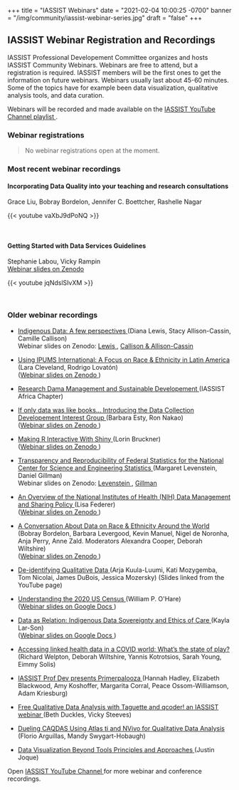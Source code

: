 +++
title = "IASSIST Webinars"
date = "2021-02-04 10:00:25 -0700"
banner = "/img/community/iassist-webinar-series.jpg"
draft = "false"
+++
## IASSIST Webinar Registration and Recordings

IASSIST Professional Developement Committee organizes and hosts IASSIST Community Webinars. Webinars are free to attend, but a registration is required. IASSIST members will be the first ones to get the information on future webinars. Webinars usually last about 45-60 minutes. Some of the topics have for example been data visualization, qualitative analysis tools, and data curation. 

Webinars will be recorded and made available on the [IASSIST YouTube Channel playlist <span class="fas fa-external-link-alt"></span>](https://www.youtube.com/watch?v=aUriimb5Pbw&list=PLD9Y_M_A24iQJBWr2tz4XyPRFXHj-gTEW&pp=iAQB).

### Webinar registrations

> No webinar registrations open at the moment.

<!--
#### Incorporating Data Quality into your teaching and research consultations

Join Grace Liu (West Chester University), Bobray Bordelon (Princeton University), Rashelle Nagar (Stanford University), and Jennifer Boettcher (Georgetown University) for a panel discussion on incorporating data quality literacy into instruction and research consultations. They will introduce a new open educational resource on data quality literacy, which features an open-access e-book based on insights from leaders in academia, government, and the corporate sector, shared during the IMLS National Forum Webinar Series. Additionally, the resource offers practical tips and knowledge briefs on data quality topics. The panel will engage the audience in a lively discussion on incorporating data quality and utilizing these open educational materials for teaching and research consultations. These materials were partially made available through an IMLS grant on building the capacity of academic librarians to understand data quality issues and evaluate data quality.

About our speakers:

**Grace Liu** is the Associate Professor and Business Librarian at West Chester University. Since joining WCU in 2019, she has initiated several grant projects on topics including evaluating online sources, data quality literacy, college student retention, career information literacy, and equity efforts in libraries. She is the Principal Investigator of the Institute of Museum and Library Services (IMLS) National Forum grant project Building Capacity of Academic Librarians in Understanding Quantitative Data, Data Quality Problems, and Evaluating Data Quality [RE-252357-OLS-22]. She published the article Data Quality Problems Troubling Business and Financial Researchers: A Literature Review and Synthetic Analysis in the Journal of Business & Finance Librarianship in 2020.

**Bobray Bordelon** joined Princeton University as the Economics & Finance Librarian in 1993 and has led Data & Statistical Services since 2004. He is the former director of the Cultural Policy and the Arts National Data Archive (CPANDA) (2006-2015).  He has served in many leadership roles in various data and library organizations and is currently Vice-President of IASSIST and a member of the Roper Archival Advisory Committee. He co-taught “Providing Social Science Data Services: Strategies for Design and Operation” (2014-2018) as part of the ICPSR summer program and served on ICPSR Council (2018-2024).  He has been honored with the William H. Flanigan Award for Distinguished Service as an ICPSR Official Representative and the ALA BRASS Award for Excellence in Business Librarianship.  He has authored various articles and chapters on a wide variety of topics, guest edited journals, and is a frequent speaker.  

**Jennifer C. Boettcher** has had a prolific career spanning 30-plus years. She is a nationally known business librarian who is known for her books on government information and the economic census as well as her articles about NAICS (North American Industry Classification System) codes. She has published dozens of articles and has given more than 40 presentations at the national and local levels. Jennifer has received several awards including the 2023 RUSA Isadore Gilbert Mudge Award in recognition of her outstanding contributions to reference librarianship, the 2022 Special Library Association’s Business and Finance Community Distinguished Member Award, and the 2010 BRASS Gale Cengage Award for Excellence in Business Librarianship. She is a mentor to many in the profession and a committed and active member of the American Library Association, Special Libraries Association, the Academic Business Libraries Director group, CABAL (Capital Area Business Academic Librarians), a group that she founded, and is still learning from IASSIST.

**Rashelle Nagar** is the Business Research & Collections Librarian at Stanford Graduate School of Business Library. She is the Co-Principal Investigator of the Institute of Museum and Library Services (IMLS) National Forum grant project Building Capacity of Academic Librarians in Understanding Quantitative Data, Data Quality Problems, and Evaluating Data Quality [RE-252357-OLS-22].

**Time:** November 7, 2024 12pm - 1pm Eastern Time

<a class="btn btn-template-main" href="https://eur04.safelinks.protection.outlook.com/?url=https%3A%2F%2Fus06web.zoom.us%2Fmeeting%2Fregister%2FtZArdemrrzotE9c83kyS_d0Ozs_7QH8ZglTr&data=05%7C02%7Ctuomas.alatera%40tuni.fi%7C6ac2d9cae7254f1b566708dce3e1200c%7Cfa6944afcc7c4cd89154c01132798910%7C0%7C0%7C638635803276831089%7CUnknown%7CTWFpbGZsb3d8eyJWIjoiMC4wLjAwMDAiLCJQIjoiV2luMzIiLCJBTiI6Ik1haWwiLCJXVCI6Mn0%3D%7C0%7C%7C%7C&sdata=HQN7nZbTaZLZI8AdVMhbXpsHN%2FgYJMBs1qsOWLD0CUI%3D&reserved=0" title="" >Registration <span class="fas fa-external-link-alt"></span></a>

This webinar is brought to you by the IASSIST DEI Data Resources Interest Group and the Professional Development Committee. The webinar will be recorded and made available on the IASSIST Youtube Channel. Slides and the recording will also be linked from the IASSIST webpage.
-->

### Most recent webinar recordings


#### Incorporating Data Quality into your teaching and research consultations

Grace Liu, Bobray Bordelon, Jennifer C. Boettcher, Rashelle Nagar 

{{< youtube vaXbJ9dPoNQ >}}

<br />

#### Getting Started with Data Services Guidelines 

Stephanie Labou, Vicky Rampin <br /> [Webinar slides on Zenodo <span class="fas fa-external-link-alt"></span>](https://doi.org/10.5281/zenodo.13315139)

{{< youtube jqNdslSIvXM >}}

<br />

### Older webinar recordings

- [Indigenous Data: A few perspectives <span class="fas fa-external-link-alt"></span>](https://www.youtube.com/watch?v=-wW5OjQw4L0) (Diana Lewis, Stacy Allison-Cassin, Camille Callison)<br />Webinar slides on Zenodo: [Lewis <span class="fas fa-external-link-alt"></span>](https://doi.org/10.5281/zenodo.11457041), [Callison & Allison-Cassin <span class="fas fa-external-link-alt"></span>](https://doi.org/10.5281/zenodo.11456881)

- [Using IPUMS International: A Focus on Race & Ethnicity in Latin America <span class="fas fa-external-link-alt"></span>](https://www.youtube.com/watch?v=g9ydnn0Q_FE) (Lara Cleveland, Rodrigo Lovatón)<br />([Webinar slides on Zenodo <span class="fas fa-external-link-alt"></span>](https://doi.org/10.5281/zenodo.10674864))

- [Research Dama Management and Sustainable Developement <span class="fas fa-external-link-alt"></span>](https://www.youtube.com/watch?v=ZDn2HXPeLOs) (IASSIST Africa Chapter)<br />

- [If only data was like books... Introducing the Data Collection Developement Interest Group <span class="fas fa-external-link-alt"></span>](https://www.youtube.com/watch?v=uk_AKEaH6xQ) (Barbara Esty, Ron Nakao)<br />([Webinar slides on Zenodo <span class="fas fa-external-link-alt"></span>](https://doi.org/10.5281/zenodo.10497133))

- [Making R Interactive With Shiny <span class="fas fa-external-link-alt"></span>](https://www.youtube.com/watch?v=aUriimb5Pbw) (Lorin Bruckner)<br />([Webinar slides on Zenodo <span class="fas fa-external-link-alt"></span>](https://doi.org/10.5281/zenodo.8308322))

- [Transparency and Reproducibility of Federal Statistics for the National Center for Science and Engineering Statistics <span class="fas fa-external-link-alt"></span>](https://www.youtube.com/watch?v=YDEpK-U99JU) (Margaret Levenstein, Daniel Gillman)<br />Webinar slides on Zenodo: [Levenstein <span class="fas fa-external-link-alt"></span>](https://doi.org/10.5281/zenodo.7651298), [Gillman <span class="fas fa-external-link-alt"></span>](https://doi.org/10.5281/zenodo.7651313)

- [An Overview of the National Institutes of Health (NIH) Data Management and Sharing Policy <span class="fas fa-external-link-alt"></span>](https://www.youtube.com/watch?v=gvc2qcJ7274) (Lisa Federer)<br />([Webinar slides on Zenodo <span class="fas fa-external-link-alt"></span>](https://doi.org/10.5281/zenodo.7535199))

- [A Conversation About Data on Race & Ethnicity Around the World <span class="fas fa-external-link-alt"></span>](https://www.youtube.com/watch?v=7S8Y9dA1rPY) (Bobray Bordelon, Barbara Levergood, Kevin Manuel, Nigel de Noronha, Anja Perry, Anne Zald. Moderators Alexandra Cooper, Deborah Wiltshire)<br />([Webinar slides on Zenodo <span class="fas fa-external-link-alt"></span>](https://doi.org/10.5281/zenodo.7400733))

- [De-identifying Qualitative Data <span class="fas fa-external-link-alt"></span>](https://www.youtube.com/watch?v=MbKw3LR2rVo) (Arja Kuula-Luumi, Kati Mozygemba, Tom Nicolai, James DuBois, Jessica Mozersky) (Slides linked from the YouTube page)

- [Understanding the 2020 US Census <span class="fas fa-external-link-alt"></span>](https://www.youtube.com/watch?v=OR1I4h1Rx3M) (William P. O'Hare)<br />([Webinar slides on Google Docs <span class="fas fa-external-link-alt"></span>](https://docs.google.com/presentation/d/16kDTq8I1HjxplgrT4zM-8JvcQuJST3EZ/edit#slide=id.p1))

- [Data as Relation: Indigenous Data Sovereignty and Ethics of Care <span class="fas fa-external-link-alt"></span>](https://www.youtube.com/watch?v=QGYse9iDPWI) (Kayla Lar-Son)<br />([Webinar slides on Google Docs <span class="fas fa-external-link-alt"></span>](https://t.co/b5wQXGVz9J))

- [Accessing linked health data in a COVID world: What’s the state of play? <span class="fas fa-external-link-alt"></span>](https://www.youtube.com/watch?v=WE-kmduHahc) (Richard Welpton, Deborah Wiltshire, Yannis Kotrotsios, Sarah Young, Eimmy Solis)

- [IASSIST Prof Dev presents Primerpalooza <span class="fas fa-external-link-alt"></span>](https://www.youtube.com/watch?v=nw_Tk62-6mc) (Hannah Hadley, Elizabeth Blackwood, Amy Koshoffer, Margarita Corral, Peace Ossom-Williamson, Adam Kriesburg)

- [Free Qualitative Data Analysis with Taguette and qcoder! an IASSIST webinar <span class="fas fa-external-link-alt"></span>](https://www.youtube.com/watch?v=OIB_xLlM8Fw) (Beth Duckles, Vicky Steeves)

- [Dueling CAQDAS Using Atlas ti and NVivo for Qualitative Data Analysis <span class="fas fa-external-link-alt"></span>](https://www.youtube.com/watch?v=qCAB73zAjwk) (Florio Arguillas, Mandy Swygart-Hobaugh)

- [Data Visualization Beyond Tools Principles and Approaches <span class="fas fa-external-link-alt"></span>](https://www.youtube.com/watch?v=PgHNHdz8F-Y) (Justin Joque)

Open [IASSIST YouTube Channel <span class="fas fa-external-link-alt"></span>](https://www.youtube.com/channel/UC315efmsReDcFbWHpWBmb9g) for more webinar and conference recordings. <br /><br />
